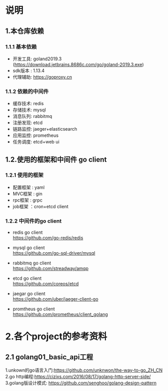 # 说明
## 1.本仓库依赖
### 1.1.1 基本依赖
- 开发工具: goland2019.3 (https://download.jetbrains.8686c.com/go/goland-2019.3.exe)
- sdk版本 : 1.13.4
- 代理辅助: https://goproxy.cn

### 1.1.2 依赖的中间件
- 缓存技术: redis
- 存储技术: mysql
- 消息队列: rabbitmq
- 注册发现: etcd
- 链路监控: jaeger+elasticsearch
- 应用监控: prometheus
- 任务调度: etcd+web ui

## 1.2.使用的框架和中间件 go client
### 1.2.1 使用的框架
- 配置框架 : yaml
- MVC框架 : gin
- rpc框架 : grpc
- job框架 ：cron+etcd client

### 1.2.2 中间件的go client
- redis go client<br>
 https://github.com/go-redis/redis
 
- mysql go client<br> 
https://github.com/go-sql-driver/mysql

- rabbitmq go client<br> 
https://github.com/streadway/amqp

- etcd go client<br>
 https://github.com/coreos/etcd

- jaegar go client<br> 
https://github.com/uber/jaeger-client-go

- promtheus go client<br>
https://github.com/prometheus/client_golang

# 2.各个project的参考资料
## 2.1 golang01_basic_api工程
1.unkown的go语言入门:https://github.com/unknwon/the-way-to-go_ZH_CN
2.go http编程:https://cizixs.com/2016/08/17/golang-http-server-side/
3.golang版设计模式: https://github.com/senghoo/golang-design-pattern